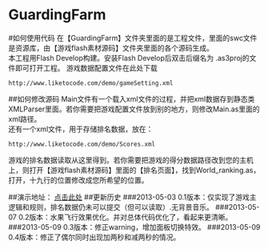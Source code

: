 ﻿GuardingFarm
============
#如何使用代码
在【GuardingFarm】文件夹里面的是工程文件，里面的swc文件是资源库，由【游戏flash素材源码】文件夹里面的各个源码生成。  
本工程用Flash Develop构建。安装Flash Develop后双击后缀名为 .as3proj的文件即可打开工程。
游戏数据配置文件在此处下载

	http://www.liketocode.com/demo/gameSetting.xml  

##如何修改源码
Main文件有一个载入xml文件的过程，并把xml数据存到静态类XMLParser里面。若你需要把游戏配置文件放到别的地方，则修改Main.as里面的xml路径。  
还有一个xml文件，用于存储排名数据，放在：

	http://www.liketocode.com/demo/Scores.xml  
游戏的排名数据读取从这里得到。若你需要把游戏的得分数据路径改到您的主机上，则打开【游戏flash素材源码】里面的【排名页面】，找到World_ranking.as，打开，十九行的位置修改成您所希望的位置。

##演示地址：
<a href="http://www.liketocode.com/demo/guardingfarm.swf" target="_blank"> 点击此处</a>
##更新历史
###2013-05-03
0.1版本：仅实现了游戏主逻辑和规则，排名数据仍未可以提交（但可以读取）.无背景音乐。
###2013-05-07
0.2版本：水果飞行效果优化。并对总体代码优化了，看起来更清晰。
###2013-05-09
0.3版本：修正warning，增加面板切换特效。
###2013-05-09
0.4版本：修正了偶尔同时出现加两秒和减两秒的情况。